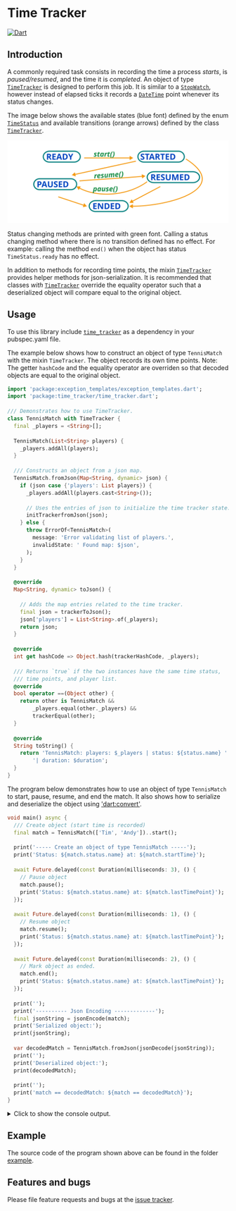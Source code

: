
# Time Tracker
[![Dart](https://github.com/simphotonics/time_tracker/actions/workflows/dart.yml/badge.svg)](https://github.com/simphotonics/time_tracker/actions/workflows/dart.yml)

## Introduction

A commonly required task consists in recording the time a process *starts*, is *paused/resumed*,
and the time it
is *completed*. An object of type [`TimeTracker`][TimeTracker] is designed to perform this job.
It is similar to a [`StopWatch`][StopWatch],
however instead of elapsed ticks it records a [`DateTime`][DateTime] point
whenever its status changes.

The image below shows the available states (blue font) defined by
the enum [`TimeStatus`][TimeStatus] and available transitions (orange arrows)
defined by the class [`TimeTracker`][TimeTracker].

![TimeStatus](https://github.com/simphotonics/time_tracker/raw/main/images/time_status.svg?sanitize=true)

Status changing methods are printed with green font. Calling a status changing
method where there is no transition defined has no effect.
For example: calling the method `end()` when the object has status
`TimeStatus.ready` has no effect.

In addition to methods for recording time points,
the mixin [`TimeTracker`][TimeTracker] provides helper methods
for json-serialization. It is recommended that classes *with*
[`TimeTracker`][TimeTracker] override
the equality operator such that a deserialized object will compare equal
to the original object.

## Usage

To use this library include [`time_tracker`][time_tracker]
as a dependency in your pubspec.yaml file.

The example below shows how to construct an object of type `TennisMatch` with
the mixin `TimeTracker`. The object records its own time
points. Note: The getter `hashCode` and the equality operator are overriden
so that decoded objects are equal to the original object.

```Dart
import 'package:exception_templates/exception_templates.dart';
import 'package:time_tracker/time_tracker.dart';

/// Demonstrates how to use TimeTracker.
class TennisMatch with TimeTracker {
  final _players = <String>[];

  TennisMatch(List<String> players) {
    _players.addAll(players);
  }

  /// Constructs an object from a json map.
  TennisMatch.fromJson(Map<String, dynamic> json) {
    if (json case {'players': List players}) {
      _players.addAll(players.cast<String>());

      // Uses the entries of json to initialize the time tracker state.
      initTrackerfromJson(json);
    } else {
      throw ErrorOf<TennisMatch>(
        message: 'Error validating list of players.',
        invalidState: ' Found map: $json',
      );
    }
  }

  @override
  Map<String, dynamic> toJson() {

    // Adds the map entries related to the time tracker.
    final json = trackerToJson();
    json['players'] = List<String>.of(_players);
    return json;
  }

  @override
  int get hashCode => Object.hash(trackerHashCode, _players);

  /// Returns `true` if the two instances have the same time status,
  /// time points, and player list.
  @override
  bool operator ==(Object other) {
    return other is TennisMatch &&
        _players.equal(other._players) &&
        trackerEqual(other);
  }

  @override
  String toString() {
    return 'TennisMatch: players: $_players | status: ${status.name} '
        '| duration: $duration';
  }
}
```

The program below demonstrates how to use an object of type `TennisMatch` to
start, pause, resume, and end the match. It also shows how to serialize and
deserialize the object using ['dart:convert'][dart:convert].

```Dart
void main() async {
  /// Create object (start time is recorded)
  final match = TennisMatch(['Tim', 'Andy'])..start();

  print('----- Create an object of type TennisMatch -----');
  print('Status: ${match.status.name} at: ${match.startTime}');

  await Future.delayed(const Duration(milliseconds: 3), () {
    // Pause object
    match.pause();
    print('Status: ${match.status.name} at: ${match.lastTimePoint}');
  });

  await Future.delayed(const Duration(milliseconds: 1), () {
    // Resume object
    match.resume();
    print('Status: ${match.status.name} at: ${match.lastTimePoint}');
  });

  await Future.delayed(const Duration(milliseconds: 2), () {
    // Mark object as ended.
    match.end();
    print('Status: ${match.status.name} at: ${match.lastTimePoint}');
  });

  print('');
  print('---------- Json Encoding -------------');
  final jsonString = jsonEncode(match);
  print('Serialized object:');
  print(jsonString);

  var decodedMatch = TennisMatch.fromJson(jsonDecode(jsonString));
  print('');
  print('Deserialized object:');
  print(decodedMatch);

  print('');
  print('match == decodedMatch: ${match == decodedMatch}');
}
```

<details> <summary> Click to show the console output. </summary>

```Console
$ dart example/bin/time_tracker_example.dart
----- Create an object of type TennisMatch -----
Status: started at: 2024-05-23 21:23:27.831544
Status: paused at: 2024-05-23 21:23:30.841633
Status: resumed at: 2024-05-23 21:23:31.845723
Status: ended at: 2024-05-23 21:23:33.847798

---------- Json Encoding -------------
Serialized object:
{"_status":{"timeStatus":"ended"},"_timePoints":[1716495807831544,1716495810841633,1716495811845723,1716495813847798],"players":["Tim","Andy"]}

Deserialized object:
TennisMatch: players: [Tim, Andy] | status: ended | duration: 0:00:05.012164

match == decodedMatch: true
```
</details>

## Example

The source code of the program shown above can be found in the folder [example].

## Features and bugs

Please file feature requests and bugs at the [issue tracker].

[issue tracker]: https://github.com/simphotonics/time_tracker/issues

[dart:convert]: https://api.dart.dev/stable/dart-convert/dart-convert-library.html

[DateTime]: https://api.dart.dev/stable/dart-core/DateTime-class.html

[example]: example

[time_tracker]: https://pub.dev/packages/time_tracker

[TimeStatus]: https://pub.dev/documentation/time_tracker/latest/time_tracker/TimeStatus.html

[TimeTracker]: https://pub.dev/documentation/time_tracker/latest/time_tracker/TimeTracker-mixin.html

[StopWatch]: https://api.dart.dev/stable/dart-core/Stopwatch-class.html